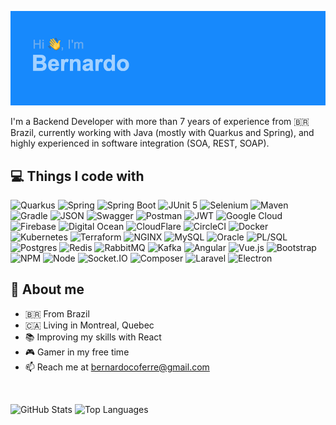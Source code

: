 ![Hi, I'm Bernardo](header.png)

I'm a Backend Developer with more than 7 years of experience from :brazil: Brazil, currently working with Java (mostly with Quarkus and Spring), and highly experienced in software integration (SOA, REST, SOAP).

## :computer:  Things I code with
<p>
<img alt="Quarkus" src="https://img.shields.io/badge/Quarkus-000000?style=for-the-badge&logo=quarkus" />
<img alt="Spring" src="https://img.shields.io/badge/Spring-6DB33F?style=for-the-badge&logo=spring&logoColor=white" />
<img alt="Spring Boot" src="https://img.shields.io/badge/Spring_Boot-F2F4F9?style=for-the-badge&logo=spring-boot" />
<img alt="JUnit 5" src="https://img.shields.io/badge/Junit5-25A162?style=for-the-badge&logo=junit5&logoColor=white" />
<img alt="Selenium" src="https://img.shields.io/badge/Selenium-43B02A?style=for-the-badge&logo=Selenium&logoColor=white" />
<img alt="Maven" src="https://img.shields.io/badge/apache_maven-C71A36?style=for-the-badge&logo=apachemaven&logoColor=white" />
<img alt="Gradle" src="https://img.shields.io/badge/gradle-02303A?style=for-the-badge&logo=gradle&logoColor=white" />
<img alt="JSON" src="https://img.shields.io/badge/json-5E5C5C?style=for-the-badge&logo=json&logoColor=white" />
<img alt="Swagger" src="https://img.shields.io/badge/Swagger-85EA2D?style=for-the-badge&logo=Swagger&logoColor=white" />
<img alt="Postman" src="https://img.shields.io/badge/Postman-FF6C37?style=for-the-badge&logo=Postman&logoColor=white" />
<img alt="JWT" src="https://img.shields.io/badge/JWT-000000?style=for-the-badge&logo=JSON%20web%20tokens&logoColor=white" />
<img alt="Google Cloud" src="https://img.shields.io/badge/Google_Cloud-4285F4?style=for-the-badge&logo=google-cloud&logoColor=white" />
<img alt="Firebase" src="https://img.shields.io/badge/firebase-ffca28?style=for-the-badge&logo=firebase&logoColor=black" />
<img alt="Digital Ocean" src="https://img.shields.io/badge/Digital_Ocean-0080FF?style=for-the-badge&logo=DigitalOcean&logoColor=white" />
<img alt="CloudFlare" src="https://img.shields.io/badge/Cloudflare-F38020?style=for-the-badge&logo=Cloudflare&logoColor=white" />
<img alt="CircleCI" src="https://img.shields.io/badge/circleci-343434?style=for-the-badge&logo=circleci&logoColor=white" />
<img alt="Docker" src="https://img.shields.io/badge/Docker-2CA5E0?style=for-the-badge&logo=docker&logoColor=white" />
<img alt="Kubernetes" src="https://img.shields.io/badge/kubernetes-326ce5.svg?&style=for-the-badge&logo=kubernetes&logoColor=white" />
<img alt="Terraform" src="https://img.shields.io/badge/Terraform-7B42BC?style=for-the-badge&logo=terraform&logoColor=white" />
<img alt="NGINX" src="https://img.shields.io/badge/Nginx-009639?style=for-the-badge&logo=nginx&logoColor=white" />
<img alt="MySQL" src="https://img.shields.io/badge/MySQL-005C84?style=for-the-badge&logo=mysql&logoColor=white" />
<img alt="Oracle" src="https://img.shields.io/badge/Oracle-F80000?style=for-the-badge&logo=Oracle&logoColor=white" />
<img alt="PL/SQL" src="https://img.shields.io/badge/PLSQL-F80000?style=for-the-badge&logo=oracle&logoColor=black" />
<img alt="Postgres" src="https://img.shields.io/badge/PostgreSQL-316192?style=for-the-badge&logo=postgresql&logoColor=white" />
<img alt="Redis" src="https://img.shields.io/badge/redis-%23DD0031.svg?&style=for-the-badge&logo=redis&logoColor=white" />
<img alt="RabbitMQ" src="https://img.shields.io/badge/rabbitmq-%23FF6600.svg?&style=for-the-badge&logo=rabbitmq&logoColor=white" />
<img alt="Kafka" src="https://img.shields.io/badge/Apache_Kafka-231F20?style=for-the-badge&logo=apache-kafka&logoColor=white" />
<img alt="Angular" src="https://img.shields.io/badge/Angular-DD0031?style=for-the-badge&logo=angular&logoColor=white" />
<img alt="Vue.js" src="https://img.shields.io/badge/Vue.js-35495E?style=for-the-badge&logo=vuedotjs&logoColor=4FC08D" />
<img alt="Bootstrap" src="https://img.shields.io/badge/Bootstrap-563D7C?style=for-the-badge&logo=bootstrap&logoColor=white" />
<img alt="NPM" src="https://img.shields.io/badge/npm-CB3837?style=for-the-badge&logo=npm&logoColor=white" />
<img alt="Node" src="https://img.shields.io/badge/Node.js-339933?style=for-the-badge&logo=nodedotjs&logoColor=white" />
<img alt="Socket.IO" src="https://img.shields.io/badge/Socket.io-010101?&style=for-the-badge&logo=Socket.io&logoColor=white" />
<img alt="Composer" src="https://img.shields.io/badge/Composer-885630?style=for-the-badge&logo=Composer&logoColor=white" />
<img alt="Laravel" src="https://img.shields.io/badge/Laravel-FF2D20?style=for-the-badge&logo=laravel&logoColor=white" />
<img alt="Electron" src="https://img.shields.io/badge/Electron-2B2E3A?style=for-the-badge&logo=electron&logoColor=9FEAF9" />
</p>

## :man:  About me
- :brazil: From Brazil
- :canada: Living in Montreal, Quebec
- :books: Improving my skills with React
- :video_game: Gamer in my free time
- :mailbox: Reach me at [bernardocoferre@gmail.com](mailto:bernardocoferre@gmail.com)

<br>

<p>
<img height="150em" alt="GitHub Stats" src="https://github-readme-stats.vercel.app/api?username=bernardocoferre&theme=vue&show_icons=true&include_all_commits=true&count_private=true&hide_title=true" />
<img height="150em" alt="Top Languages" src="https://github-readme-stats.vercel.app/api/top-langs?username=bernardocoferre&layout=compact&theme=vue" />
</p>
